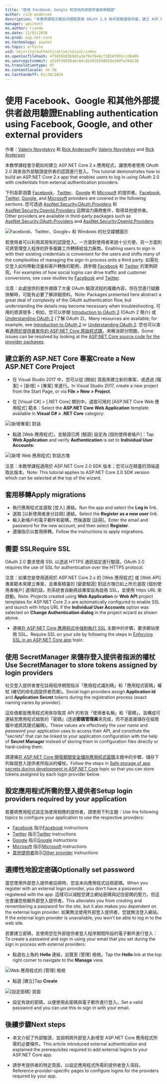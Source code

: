 ```yaml
---
title: "使用 Facebook、Google 和其他外部提供者啟用驗證"
author: rick-anderson
description: "本教學課程示範如何搭配使用 OAuth 2.0 與外部驗證提供者，建立 ASP.NET Core 2.x 應用程式。"
manager: wpickett
ms.author: riande
ms.date: 11/01/2016
ms.prod: asp.net-core
ms.technology: aspnet
ms.topic: article
uid: security/authentication/social/index
ms.openlocfilehash: 475656b03b0d1a3e79e78e6cf3816f091ccd640b
ms.sourcegitcommit: a510f38930abc84c4b302029d019a34dfe76823b
ms.translationtype: HT
ms.contentlocale: zh-TW
ms.lasthandoff: 01/30/2018
---
```

# <a name="enabling-authentication-using-facebook-google-and-other-external-providers"></a><span data-ttu-id="86785-103">使用 Facebook、Google 和其他外部提供者啟用驗證</span><span class="sxs-lookup"><span data-stu-id="86785-103">Enabling authentication using Facebook, Google, and other external providers</span></span>

<a name="security-authentication-social-logins"></a>

<span data-ttu-id="86785-104">作者：[Valeriy Novytskyy](https://github.com/01binary) 和 [Rick Anderson](https://twitter.com/RickAndMSFT)</span><span class="sxs-lookup"><span data-stu-id="86785-104">By [Valeriy Novytskyy](https://github.com/01binary) and [Rick Anderson](https://twitter.com/RickAndMSFT)</span></span>

<span data-ttu-id="86785-105">本教學課程會示範如何建立 ASP.NET Core 2.x 應用程式，讓使用者使用 OAuth 2.0 與來自外部驗證提供者的認證進行登入。</span><span class="sxs-lookup"><span data-stu-id="86785-105">This tutorial demonstrates how to build an ASP.NET Core 2.x app that enables users to log in using OAuth 2.0 with credentials from external authentication providers.</span></span>

<span data-ttu-id="86785-106">下列各節涵蓋 [Facebook](facebook-logins.md)、[Twitter](twitter-logins.md)、[Google](google-logins.md) 和 [Microsoft](microsoft-logins.md) 的提供者。</span><span class="sxs-lookup"><span data-stu-id="86785-106">[Facebook](facebook-logins.md), [Twitter](twitter-logins.md), [Google](google-logins.md), and [Microsoft](microsoft-logins.md) providers are covered in the following sections.</span></span> <span data-ttu-id="86785-107">您可透過 [AspNet.Security.OAuth.Providers](https://github.com/aspnet-contrib/AspNet.Security.OAuth.Providers) 和 [AspNet.Security.OpenId.Providers](https://github.com/aspnet-contrib/AspNet.Security.OpenId.Providers) 這類協力廠商套件，取得其他提供者。</span><span class="sxs-lookup"><span data-stu-id="86785-107">Other providers are available in third-party packages such as [AspNet.Security.OAuth.Providers](https://github.com/aspnet-contrib/AspNet.Security.OAuth.Providers) and [AspNet.Security.OpenId.Providers](https://github.com/aspnet-contrib/AspNet.Security.OpenId.Providers).</span></span>

![Facebook、Twitter、Google+ 和 Windows 的社交媒體圖示](index/_static/social.png)

<span data-ttu-id="86785-109">若使用者可以利用其現有的認證登入，一方面對使用者來說十分方便，另一方面則可將管理登入程序的許多複雜工作轉移給協力廠商。</span><span class="sxs-lookup"><span data-stu-id="86785-109">Enabling users to sign in with their existing credentials is convenient for the users and shifts many of the complexities of managing the sign-in process onto a third party.</span></span> <span data-ttu-id="86785-110">如需社交登入如何帶動流量和客戶轉換的範例，請參閱 [Facebook](https://www.facebook.com/unsupportedbrowser) 和 [Twitter](https://dev.twitter.com/resources/case-studies) 的案例研究。</span><span class="sxs-lookup"><span data-stu-id="86785-110">For examples of how social logins can drive traffic and customer conversions, see case studies by [Facebook](https://www.facebook.com/unsupportedbrowser) and [Twitter](https://dev.twitter.com/resources/case-studies).</span></span>

<span data-ttu-id="86785-111">注意：此處提供的套件摘錄了大量 OAuth 驗證流程的複雜內容，但在您進行疑難排解時，可能有必要了解詳細資料。</span><span class="sxs-lookup"><span data-stu-id="86785-111">Note: Packages presented here abstract a great deal of complexity of the OAuth authentication flow, but understanding the details may become necessary when troubleshooting.</span></span> <span data-ttu-id="86785-112">可用的資源很多；例如，您可以參閱 [Introduction to OAuth 2](https://www.digitalocean.com/community/tutorials/an-introduction-to-oauth-2) (OAuth 2 簡介) 或 [Understanding OAuth 2](http://www.bubblecode.net/2016/01/22/understanding-oauth2/) (了解 OAuth 2)。</span><span class="sxs-lookup"><span data-stu-id="86785-112">Many resources are available; for example, see [Introduction to OAuth 2](https://www.digitalocean.com/community/tutorials/an-introduction-to-oauth-2) or [Understanding OAuth 2](http://www.bubblecode.net/2016/01/22/understanding-oauth2/).</span></span> <span data-ttu-id="86785-113">您也可以查看[適用於提供者套件的 ASP.NET Core 原始程式碼](https://github.com/aspnet/Security/tree/dev/src)，來解決部分問題。</span><span class="sxs-lookup"><span data-stu-id="86785-113">Some issues can be resolved by looking at the [ASP.NET Core source code for the provider packages](https://github.com/aspnet/Security/tree/dev/src).</span></span>

## <a name="create-a-new-aspnet-core-project"></a><span data-ttu-id="86785-114">建立新的 ASP.NET Core 專案</span><span class="sxs-lookup"><span data-stu-id="86785-114">Create a New ASP.NET Core Project</span></span>

* <span data-ttu-id="86785-115">在 Visual Studio 2017 中，您可以從 [開始] 頁面來建立新的專案，或透過 [檔案] > [新增] > [專案] 來進行。</span><span class="sxs-lookup"><span data-stu-id="86785-115">In Visual Studio 2017, create a new project from the Start Page, or via **File > New > Project**.</span></span>

* <span data-ttu-id="86785-116">在 [Visual C#] > [.NET Core] 類別中，選取可用的 [ASP.NET Core Web 應用程式] 範本：</span><span class="sxs-lookup"><span data-stu-id="86785-116">Select the **ASP.NET Core Web Application** template available in **Visual C# > .NET Core** category:</span></span>

![[新增專案] 對話](index/_static/new-project.png)

* <span data-ttu-id="86785-118">點選 [Web 應用程式]，並驗證已將 [驗證] 設定為 [個別使用者帳戶]：</span><span class="sxs-lookup"><span data-stu-id="86785-118">Tap **Web Application** and verify **Authentication** is set to **Individual User Accounts**:</span></span>

![[新增 Web 應用程式] 對話方塊](index/_static/select-project.png)

<span data-ttu-id="86785-120">注意：本教學課程適用於 ASP.NET Core 2.0 SDK 版本；您可以在精靈的頂端選取此版本。</span><span class="sxs-lookup"><span data-stu-id="86785-120">Note: This tutorial applies to ASP.NET Core 2.0 SDK version which can be selected at the top of the wizard.</span></span>

## <a name="apply-migrations"></a><span data-ttu-id="86785-121">套用移轉</span><span class="sxs-lookup"><span data-stu-id="86785-121">Apply migrations</span></span>

* <span data-ttu-id="86785-122">執行應用程式並選取 [登入] 連結。</span><span class="sxs-lookup"><span data-stu-id="86785-122">Run the app and select the **Log in** link.</span></span>
* <span data-ttu-id="86785-123">選取 [以新使用者身分註冊] 連結。</span><span class="sxs-lookup"><span data-stu-id="86785-123">Select the **Register as a new user** link.</span></span>
* <span data-ttu-id="86785-124">輸入新帳戶的電子郵件和密碼，然後選取 [註冊]。</span><span class="sxs-lookup"><span data-stu-id="86785-124">Enter the email and password for the new account, and then select **Register**.</span></span>
* <span data-ttu-id="86785-125">遵循指示以套用移轉。</span><span class="sxs-lookup"><span data-stu-id="86785-125">Follow the instructions to apply migrations.</span></span>

## <a name="require-ssl"></a><span data-ttu-id="86785-126">需要 SSL</span><span class="sxs-lookup"><span data-stu-id="86785-126">Require SSL</span></span>

<span data-ttu-id="86785-127">OAuth 2.0 要求使用 SSL 以透過 HTTPS 通訊協定進行驗證。</span><span class="sxs-lookup"><span data-stu-id="86785-127">OAuth 2.0 requires the use of SSL for authentication over the HTTPS protocol.</span></span>

<span data-ttu-id="86785-128">注意：如果您是使用適用於 ASP.NET Core 2.x 的 [Web 應用程式] 或 [Web API] 專案範本來建立專案，且專案精靈的 [變更驗證] 對話方塊已如上所示選取 [個別使用者帳戶] 選項的話，則系統會自動將該專案設為啟用 SSL，並使用 https URL 來啟動。</span><span class="sxs-lookup"><span data-stu-id="86785-128">Note: Projects created using **Web Application** or **Web API** project templates for ASP.NET Core 2.x are automatically configured to enable SSL and launch with https URL if the **Individual User Accounts** option was selected on **Change Authentication dialog** in the project wizard as shown above.</span></span>

* <span data-ttu-id="86785-129">遵循[在 ASP.NET Core 應用程式中強制執行 SSL](xref:security/enforcing-ssl) 主題中的步驟，要求網站使用 SSL。</span><span class="sxs-lookup"><span data-stu-id="86785-129">Require SSL on your site by following the steps in [Enforcing SSL in an ASP.NET Core app](xref:security/enforcing-ssl) topic.</span></span>

## <a name="use-secretmanager-to-store-tokens-assigned-by-login-providers"></a><span data-ttu-id="86785-130">使用 SecretManager 來儲存登入提供者指派的權杖</span><span class="sxs-lookup"><span data-stu-id="86785-130">Use SecretManager to store tokens assigned by login providers</span></span>

<span data-ttu-id="86785-131">社交登入提供者會在註冊程序期間指派「應用程式識別碼」和「應用程式密碼」權杖 (確切的命名因提供者而異)。</span><span class="sxs-lookup"><span data-stu-id="86785-131">Social login providers assign **Application Id** and **Application Secret** tokens during the registration process (exact naming varies by provider).</span></span>

<span data-ttu-id="86785-132">這些值都是應用程式用來存取其 API 的有效「使用者名稱」和「密碼」，並構成可連結至應用程式組態的「密碼」(透過**密碼管理員**來完成，而不是直接儲存在組態檔中或將其硬式編碼)。</span><span class="sxs-lookup"><span data-stu-id="86785-132">These values are effectively the *user name* and *password* your application uses to access their API, and constitute the "secrets" that can be linked to your application configuration with the help of **Secret Manager** instead of storing them in configuration files directly or hard-coding them.</span></span>

<span data-ttu-id="86785-133">請遵循[在 ASP.NET Core 開發期間安全儲存應用程式密碼](xref:security/app-secrets)主題中的步驟，儲存下列每個登入提供者所指派的權杖。</span><span class="sxs-lookup"><span data-stu-id="86785-133">Follow the steps in [Safe storage of app secrets during development in ASP.NET Core](xref:security/app-secrets) topic so that you can store tokens assigned by each login provider below.</span></span>

## <a name="setup-login-providers-required-by-your-application"></a><span data-ttu-id="86785-134">設定應用程式所需的登入提供者</span><span class="sxs-lookup"><span data-stu-id="86785-134">Setup login providers required by your application</span></span>

<span data-ttu-id="86785-135">若要將應用程式設定為使用相應的提供者，請使用下列主題：</span><span class="sxs-lookup"><span data-stu-id="86785-135">Use the following topics to configure your application to use the respective providers:</span></span>

* <span data-ttu-id="86785-136">[Facebook](facebook-logins.md) 指示</span><span class="sxs-lookup"><span data-stu-id="86785-136">[Facebook](facebook-logins.md) instructions</span></span>
* <span data-ttu-id="86785-137">[Twitter](twitter-logins.md) 指示</span><span class="sxs-lookup"><span data-stu-id="86785-137">[Twitter](twitter-logins.md) instructions</span></span>
* <span data-ttu-id="86785-138">[Google](google-logins.md) 指示</span><span class="sxs-lookup"><span data-stu-id="86785-138">[Google](google-logins.md) instructions</span></span>
* <span data-ttu-id="86785-139">[Microsoft](microsoft-logins.md) 指示</span><span class="sxs-lookup"><span data-stu-id="86785-139">[Microsoft](microsoft-logins.md) instructions</span></span>
* <span data-ttu-id="86785-140">[其他提供者](other-logins.md)指示</span><span class="sxs-lookup"><span data-stu-id="86785-140">[Other provider](other-logins.md) instructions</span></span>

## <a name="optionally-set-password"></a><span data-ttu-id="86785-141">選擇性地設定密碼</span><span class="sxs-lookup"><span data-stu-id="86785-141">Optionally set password</span></span>

<span data-ttu-id="86785-142">當您使用外部登入提供者註冊時，您並未向應用程式註冊密碼。</span><span class="sxs-lookup"><span data-stu-id="86785-142">When you register with an external login provider, you don't have a password registered with the app.</span></span> <span data-ttu-id="86785-143">這樣可以減輕您建立網站密碼與記住密碼的壓力，但這也會讓您依賴外部登入提供者。</span><span class="sxs-lookup"><span data-stu-id="86785-143">This alleviates you from creating and remembering a password for the site, but it also makes you dependent on the external login provider.</span></span> <span data-ttu-id="86785-144">如果無法使用外部登入提供者，您就無法登入網站。</span><span class="sxs-lookup"><span data-stu-id="86785-144">If the external login provider is unavailable, you won't be able to log in to the web site.</span></span>

<span data-ttu-id="86785-145">若要建立密碼，並使用您在外部提供者登入程序期間所設的電子郵件進行登入：</span><span class="sxs-lookup"><span data-stu-id="86785-145">To create a password and sign in using your email that you set during the sign in process with external providers:</span></span>

* <span data-ttu-id="86785-146">點選右上角的 **Hello <email alias>** 連結，巡覽至 [管理] 檢視。</span><span class="sxs-lookup"><span data-stu-id="86785-146">Tap the **Hello <email alias>** link at the top right corner to navigate to the **Manage** view.</span></span>

![Web 應用程式的 [管理] 檢視](index/_static/pass1a.png)

* <span data-ttu-id="86785-148">點選 [建立]</span><span class="sxs-lookup"><span data-stu-id="86785-148">Tap **Create**</span></span>

![[設定密碼] 頁面](index/_static/pass2a.png)

* <span data-ttu-id="86785-150">設定有效的密碼，以便使用此密碼與電子郵件進行登入。</span><span class="sxs-lookup"><span data-stu-id="86785-150">Set a valid password and you can use this to sign in with your email.</span></span>

## <a name="next-steps"></a><span data-ttu-id="86785-151">後續步驟</span><span class="sxs-lookup"><span data-stu-id="86785-151">Next steps</span></span>

* <span data-ttu-id="86785-152">本文介紹了外部驗證，並說明將外部登入新增至 ASP.NET Core 應用程式所需的必要條件。</span><span class="sxs-lookup"><span data-stu-id="86785-152">This article introduced external authentication and explained the prerequisites required to add external logins to your ASP.NET Core app.</span></span>

* <span data-ttu-id="86785-153">請參考提供者的特定頁面，以設定應用程式所需的提供者登入項目。</span><span class="sxs-lookup"><span data-stu-id="86785-153">Reference provider-specific pages to configure logins for the providers required by your app.</span></span>
